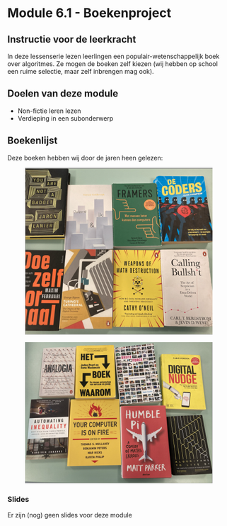 # Module 6.1 - Boekenproject

## Instructie voor de leerkracht

In deze lessenserie lezen leerlingen een populair-wetenschappelijk boek over algoritmes. Ze mogen de boeken zelf kiezen (wij hebben op school een ruime selectie, maar zelf inbrengen mag ook).

## Doelen van deze module

* Non-fictie leren lezen
* Verdieping in een subonderwerp&#x20;

## Boekenlijst

Deze boeken hebben wij door de jaren heen gelezen:

<figure><img src="../.gitbook/assets/image.png" alt=""><figcaption></figcaption></figure>

<figure><img src="../.gitbook/assets/image (1).png" alt=""><figcaption></figcaption></figure>

### Slides

Er zijn (nog) geen slides voor deze module
